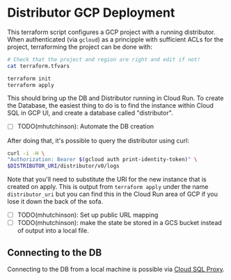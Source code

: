# Distributor GCP Deployment

This terraform script configures a GCP project with a running distributor.
When authenticated (via `gcloud`) as a principple with sufficient ACLs for
the project, terraforming the project can be done with:

```bash
# Check that the project and region are right and edit if not!
cat terraform.tfvars

terraform init
terraform apply
```

This should bring up the DB and Distributor running in Cloud Run.
To create the Database, the easiest thing to do is to find the instance
within Cloud SQL in GCP UI, and create a database called "distributor".

- [ ] TODO(mhutchinson): Automate the DB creation

After doing that, it's possible to query the distributor using curl:

```bash
curl -i -H \
"Authorization: Bearer $(gcloud auth print-identity-token)" \
$DISTRIBUTOR_URI/distributor/v0/logs
```

Note that you'll need to substitute the URI for the new instance that is
created on apply. This is output from `terraform apply` under the name
`distributor_uri` but you can find this in the Cloud Run area of GCP if
you lose it down the back of the sofa.

- [ ] TODO(mhutchinson): Set up public URL mapping
- [ ] TODO(mhutchinson): make the state be stored in a GCS bucket instead of
      output into a local file.

## Connecting to the DB

Connecting to the DB from a local machine is possible via [Cloud SQL Proxy](https://cloud.google.com/sql/docs/mysql/connect-auth-proxy).
